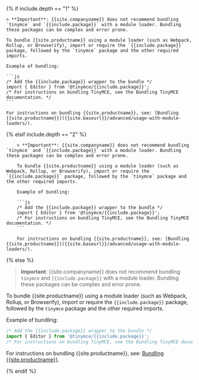 {% if include.depth == "1" %}

    > **Important**: {{site.companyname}} does not recommend bundling `tinymce` and `{{include.package}}` with a module loader. Bundling these packages can be complex and error prone.

    To bundle {{site.productname}} using a module loader (such as Webpack, Rollup, or Browserify), import or require the `{{include.package}}` package, followed by the `tinymce` package and the other required imports.

    Example of bundling:

    ```js
    /* Add the {{include.package}} wrapper to the bundle */
    import { Editor } from '@tinymce/{{include.package}}';
    /* For instructions on bundling TinyMCE, see the Bundling TinyMCE documentation. */
    ```

    For instructions on bundling {{site.productname}}, see: [Bundling {{site.productname}}]({{site.baseurl}}/advanced/usage-with-module-loaders/).

{% elsif include.depth == "2" %}

        > **Important**: {{site.companyname}} does not recommend bundling `tinymce` and `{{include.package}}` with a module loader. Bundling these packages can be complex and error prone.

        To bundle {{site.productname}} using a module loader (such as Webpack, Rollup, or Browserify), import or require the `{{include.package}}` package, followed by the `tinymce` package and the other required imports.

        Example of bundling:

        ```js
        /* Add the {{include.package}} wrapper to the bundle */
        import { Editor } from '@tinymce/{{include.package}}';
        /* For instructions on bundling TinyMCE, see the Bundling TinyMCE documentation. */
        ```

        For instructions on bundling {{site.productname}}, see: [Bundling {{site.productname}}]({{site.baseurl}}/advanced/usage-with-module-loaders/).

{% else %}

> **Important**: {{site.companyname}} does not recommend bundling `tinymce` and `{{include.package}}` with a module loader. Bundling these packages can be complex and error prone.

To bundle {{site.productname}} using a module loader (such as Webpack, Rollup, or Browserify), import or require the `{{include.package}}` package, followed by the `tinymce` package and the other required imports.

Example of bundling:

```js
/* Add the {{include.package}} wrapper to the bundle */
import { Editor } from '@tinymce/{{include.package}}';
/* For instructions on bundling TinyMCE, see the Bundling TinyMCE documentation. */
```

For instructions on bundling {{site.productname}}, see: [Bundling {{site.productname}}]({{site.baseurl}}/advanced/usage-with-module-loaders/).

{% endif %}
